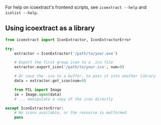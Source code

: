 For help on icoextract's frontend scripts, see `icoextract --help` and `icolist --help`.

## Using icoextract as a library

```python
from icoextract import IconExtractor, IconExtractorError

try:
    extractor = IconExtractor('/path/to/your.exe')

    # Export the first group icon to a .ico file
    extractor.export_icon('/path/to/your.ico', num=0)

    # Or save the .ico to a buffer, to pass it into another library
    data = extractor.get_icon(num=0)

    from PIL import Image
    im = Image.open(data)
    # ... manipulate a copy of the icon directly

except IconExtractorError:
    # No icons available, or the resource is malformed
    pass

```
